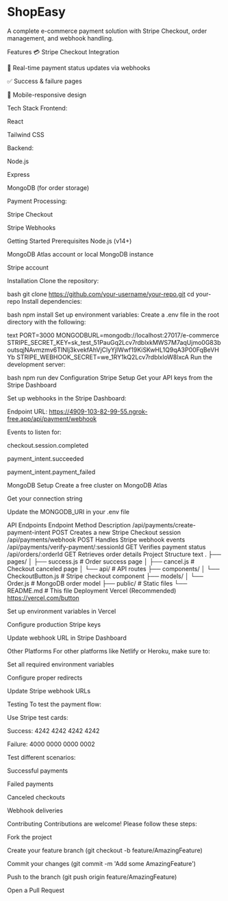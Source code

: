 # ShopEasy
A complete e-commerce payment solution with Stripe Checkout, order management, and webhook handling.



Features
💳 Stripe Checkout Integration

🔔 Real-time payment status updates via webhooks

✅ Success & failure pages

📱 Mobile-responsive design

Tech Stack
Frontend:


React

Tailwind CSS

Backend:

Node.js

Express

MongoDB (for order storage)

Payment Processing:

Stripe Checkout

Stripe Webhooks

Getting Started
Prerequisites
Node.js (v14+)

MongoDB Atlas account or local MongoDB instance

Stripe account

Installation
Clone the repository:

bash
git clone https://github.com/your-username/your-repo.git
cd your-repo
Install dependencies:

bash
npm install
Set up environment variables:
Create a .env file in the root directory with the following:

text
PORT=3000
MONGODBURL=mongodb://localhost:27017/e-commerce
STRIPE_SECRET_KEY=sk_test_51PauGq2Lcv7rdblxkMWS7M7aqUjmo0G83boutsqjNAvmzmv6TINlj3kvekfAhVjClyYjIWwf19KiSKwHL1Q9qA3P00FqBeVHYb
STRIPE_WEBHOOK_SECRET=we_1RY1kQ2Lcv7rdblxloW8lxcA
Run the development server:

bash
npm run dev
Configuration
Stripe Setup
Get your API keys from the Stripe Dashboard

Set up webhooks in the Stripe Dashboard:

Endpoint URL: https://4909-103-82-99-55.ngrok-free.app/api/payment/webhook

Events to listen for:

checkout.session.completed

payment_intent.succeeded

payment_intent.payment_failed

MongoDB Setup
Create a free cluster on MongoDB Atlas

Get your connection string

Update the MONGODB_URI in your .env file

API Endpoints
Endpoint	Method	Description
/api/payments/create-payment-intent	POST	Creates a new Stripe Checkout session
/api/payments/webhook	POST	Handles Stripe webhook events
/api/payments/verify-payment/:sessionId	GET	Verifies payment status
/api/orders/:orderId	GET	Retrieves order details
Project Structure
text
.
├── pages/
│   ├── success.js          # Order success page
│   ├── cancel.js           # Checkout canceled page
│   └── api/                # API routes
├── components/
│   └── CheckoutButton.js   # Stripe checkout component
├── models/
│   └── Order.js            # MongoDB order model
├── public/                 # Static files
└── README.md               # This file
Deployment
Vercel (Recommended)
https://vercel.com/button

Set up environment variables in Vercel

Configure production Stripe keys

Update webhook URL in Stripe Dashboard

Other Platforms
For other platforms like Netlify or Heroku, make sure to:

Set all required environment variables

Configure proper redirects

Update Stripe webhook URLs

Testing
To test the payment flow:

Use Stripe test cards:

Success: 4242 4242 4242 4242

Failure: 4000 0000 0000 0002

Test different scenarios:

Successful payments

Failed payments

Canceled checkouts

Webhook deliveries

Contributing
Contributions are welcome! Please follow these steps:

Fork the project

Create your feature branch (git checkout -b feature/AmazingFeature)

Commit your changes (git commit -m 'Add some AmazingFeature')

Push to the branch (git push origin feature/AmazingFeature)

Open a Pull Request
